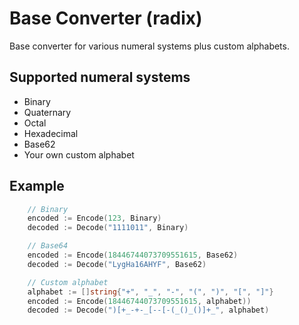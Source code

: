 # Base Converter (radix)

Base converter for various numeral systems plus custom alphabets.

## Supported numeral systems

 * Binary
 * Quaternary
 * Octal
 * Hexadecimal
 * Base62
 * Your own custom alphabet

## Example

```go
    // Binary
    encoded := Encode(123, Binary)
    decoded := Decode("1111011", Binary)

    // Base64
    encoded := Encode(18446744073709551615, Base62)
    decoded := Decode("LygHa16AHYF", Base62)

    // Custom alphabet
    alphabet := []string{"+", "_", "-", "(", ")", "[", "]"}
    encoded := Encode(18446744073709551615, alphabet))
    decoded := Decode(")[+_-+-_[--[-(_()_()]+_", alphabet)
```
